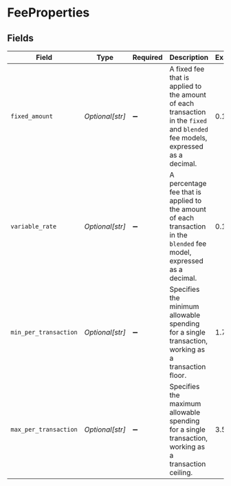# FeeProperties


## Fields

| Field                                                                                                                          | Type                                                                                                                           | Required                                                                                                                       | Description                                                                                                                    | Example                                                                                                                        |
| ------------------------------------------------------------------------------------------------------------------------------ | ------------------------------------------------------------------------------------------------------------------------------ | ------------------------------------------------------------------------------------------------------------------------------ | ------------------------------------------------------------------------------------------------------------------------------ | ------------------------------------------------------------------------------------------------------------------------------ |
| `fixed_amount`                                                                                                                 | *Optional[str]*                                                                                                                | :heavy_minus_sign:                                                                                                             | A fixed fee that is applied to the amount of each transaction in the `fixed` and `blended` fee models, expressed as a decimal. | 0.15                                                                                                                           |
| `variable_rate`                                                                                                                | *Optional[str]*                                                                                                                | :heavy_minus_sign:                                                                                                             | A percentage fee that is applied to the amount of each transaction in the `blended` fee model, expressed as a decimal.         | 0.14                                                                                                                           |
| `min_per_transaction`                                                                                                          | *Optional[str]*                                                                                                                | :heavy_minus_sign:                                                                                                             | Specifies the minimum allowable spending for a single transaction, working as a transaction floor.                             | 1.75                                                                                                                           |
| `max_per_transaction`                                                                                                          | *Optional[str]*                                                                                                                | :heavy_minus_sign:                                                                                                             | Specifies the maximum allowable spending for a single transaction, working as a transaction ceiling.                           | 3.50                                                                                                                           |